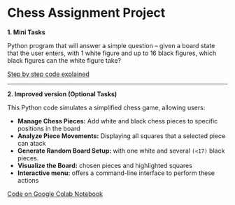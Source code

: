 # Chess Assignment Project

**1. Mini Tasks**

Python program that will answer a simple question – given a board state that the user enters, with 1 white figure and up to 16 black figures, which black figures can the white figure take?

[Step by step code explained](https://github.com/monikase/Data-Analytics-Projects/blob/main/_11-Chess%20Assignment/Chess_Mini_Tasks.md)

---
**2. Improved version (Optional Tasks)**

This Python code simulates a simplified chess game, allowing users:

* **Manage Chess Pieces:** Add white and black chess pieces to specific positions in the board
* **Analyze Piece Movements:** Displaying all squares that a selected piece can atack
* **Generate Random Board Setup:** with one white and several `(<17)` black pieces.
* **Visualize the Board:** chosen pieces and highlighted squares
* **Interactive menu:** offers a command-line interface to perform these actions

[Code on Google Colab Notebook](https://colab.research.google.com/drive/1Bs71zqz8-9XDec0BTxFJntxJeJHsZ4sA?usp=sharing)

